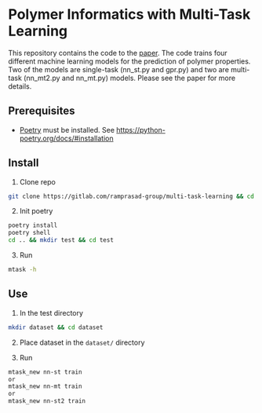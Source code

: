 # Polymer Informatics with Multi-Task Learning 

This repository contains the code to the [paper](https://www.cell.com/patterns/fulltext/S2666-3899(21)00058-1). The code trains four different machine learning models for the prediction of polymer properties. Two of the models are single-task (nn_st.py and gpr.py) and two are multi-task (nn_mt2.py and nn_mt.py) models. Please see the paper for more details.

## Prerequisites

- [Poetry](https://python-poetry.org/docs/) must be installed. See https://python-poetry.org/docs/#installation

## Install

1. Clone repo 
```bash
git clone https://gitlab.com/ramprasad-group/multi-task-learning && cd multi-task-learning
```

2. Init poetry
```bash
poetry install
poetry shell
cd .. && mkdir test && cd test
```

3. Run

```bash 
mtask -h
```

## Use

1. In the test directory

```bash
mkdir dataset && cd dataset
```

2. Place dataset in the `dataset/` directory

3. Run

```bash
mtask_new nn-st train
or
mtask_new nn-mt train
or
mtask_new nn-st2 train
```



